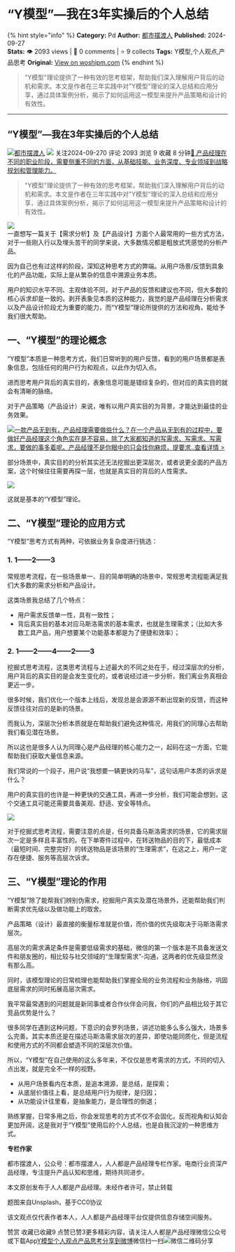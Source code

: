 # “Y模型”—我在3年实操后的个人总结
{% hint style="info" %}
**Category:** Pd
**Author:** [都市摆渡人](https://www.woshipm.com/u/1301359)
**Published:** 2024-09-27  
**Stats:** 👁️ 2093 views | 💬 0 comments | ⭐ 9 collects
**Tags:** Y模型,个人观点,产品思考
**Original:** [View on woshipm.com](https://www.woshipm.com/pd/6121008.html)
{% endhint %}
> "Y模型"理论提供了一种有效的思考框架，帮助我们深入理解用户背后的动机和需求。本文是作者在三年实践中对"Y模型"理论的深入总结和应用分享，通过具体案例分析，揭示了如何运用这一模型来提升产品策略和设计的有效性。

---

## “Y模型”—我在3年实操后的个人总结

[![](https://static.woshipm.com/view/woshipm_api_def_20240830180202_5595.jpg?imageView2/1/w/72/h/72/q/100)](https://www.woshipm.com/u/1301359)[都市摆渡人](https://www.woshipm.com/u/1301359) ![](https://static.woshipm.com/tag/1121_1@2x.png) 关注2024-09-270 评论 2093 浏览 9 收藏 8 分钟[🔗 产品经理在不同的职业阶段，需要侧重不同的方面，从基础技能、业务深度、专业领域到战略规划和管理能力。](https://ke.qidianla.com/courses/90pm)

> "Y模型"理论提供了一种有效的思考框架，帮助我们深入理解用户背后的动机和需求。本文是作者在三年实践中对"Y模型"理论的深入总结和应用分享，通过具体案例分析，揭示了如何运用这一模型来提升产品策略和设计的有效性。

![](https://image.woshipm.com/2023/04/17/cc6dea64-dcf5-11ed-8851-00163e0b5ff3.png)  
一直想写一篇关于【需求分析】及【产品设计】方面个人最常用的一些方式方法，对于一些刚入行以及埋头苦干的同学来说，大多数情况都是粗放式凭感觉的分析产品。

因为自己也有过这样的阶段，深知这种思考方式的弊端。从用户场景/反馈到具象化的产品功能，实际上是从繁杂的信息中溯源业务本质。

用户的知识水平不同、主观体验不同，对于产品的反馈和建议也不同，但大多数的核心诉求却是一致的。剥开表象见本质的这种能力，我觉的是产品经理在分析需求以及产品设计阶段尤为重要的能力，而“Y模型”理论所提供的方法和视角，能给予我们很大帮助。

## 一、“Y模型”的理论概念

“Y模型”本质是一种思考方式，我们日常听到的用户反馈，看到的用户场景都是表象信息，包括任何的用户行为和观点，以此作为切入点。

进而思考用户背后的真实目的，表象信息可能是错综复杂的，但对应的真实目的就会有清晰的脉络。

对于产品策略（产品设计）来说，唯有以用户真实目的为背景，才能达到最佳的业务效果。

[![](https://image.woshipm.com/2023/08/02/58dc678c-30e3-11ee-88e7-00163e0b5ff3.png)一款产品无到有，产品经理需要做些什么？在一个产品从无到有的过程中，要做好产品经理这个角色实在是不容易，除了大家都知道的写需求、写需求、写需求，要做的事多着呢。产品经理不是你眼中的只会找你麻烦，提要求..查看详情 >](https://ke.qidianla.com/courses/bcpm)

部分场景中，真实目的的分析其实还无法挖掘出更深层次，或者说更全面的产品方案，这个时候往往需要再探一层，也就是真实目的背后的人性需求。

![](https://image.woshipm.com/2024/09/27/df663eca-7c2f-11ef-8c74-00163e0b5ff3.png)

这就是基本的“Y模型”理论。

## 二、“Y模型”理论的应用方式

“Y模型”思考方式有两种，可依据业务复杂度进行挑选：

### 1\. 1——2——3

常规思考流程，在一些场景单一、目的简单明确的场景中，常规思考流程能满足我们大多数的需求分析和产品设计。

这类场景我总结了几个特点：

*   用户需求反馈单一性，具有一致性；
*   背后真实目的基本对应马斯洛需求的基本需求，也就是生理需求；（比如大多数工具产品，用户想要某个功能基本都是为了便捷和效率）；

### 2\. 1——2——4——2——3

挖掘式思考流程，这类思考流程与上述最大的不同之处在于，经过深层次的分析，用户背后的真实目的是会发生变化的，或者说经过进一步分析，我们离业务真相会更近一步。

很多时候，我们优化一个版本上线后，发现总是会源源不断出现新的反馈，而这种反馈往往对应的是新的场景。

而我认为，深层次分析本质就是在帮助我们避免这种情况，用我们的同理心去帮助我们看见潜在场景。

所以这也是很多人认为同理心是产品经理的核心能力之一，起码在这一方面，它能帮助我们获取大量信息来源。

我们常说的一个段子，用户说“我想要一辆更快的马车”，这句话用户本质的诉求是什么？

用户的真实目的也许是一种更快的交通工具，再进一步分析，我们可能会想到，这个交通工具可能还需要具备美观、舒适、安全等特点。

![](https://image.woshipm.com/2024/09/27/e43df988-7c2f-11ef-9e12-00163e0b5ff3.png)

对于挖掘式思考流程，需要注意的点是，任何具备马斯洛需求的场景，它的需求层次一定是多样且丰富性的。在下单寄件过程中，在转送物品的目的下，最低成本（最短时间、完整完好）的转送物品是该场景的“生理需求”，在这之上，用户一定存在便捷、服务等高层次诉求。

## 三、“Y模型”理论的作用

“Y模型”除了能帮我们辨别伪需求，挖掘用户真实及潜在场景外，还能帮助我们判断需求优先级以及做功能上的取舍。

产品策略（设计）最直接的衡量标准就是价值，而价值的优先级取决于马斯洛需求层次。

高层次的需求满足条件是需要低级需求的基础，微信的第一个版本是不具备发送文件和朋友圈的，相比较与社交领域的“生理型需求”-沟通，这两者的优先级显然没有那么高。

同时，该模型理论的日常梳理也能帮助我们掌握全局的业务流程和业务脉络，巩固底层需求的同时拓展高层次需求。

我平常最常遇到的问题就是新同事或者合作伙伴会问我，你们的产品相比较于其它竞品优势是什么？

很多同学在遇到这种问题，下意识的会罗列场景，讲述功能多么多么强大，场景多么完善。其实本质还是在描述马斯洛需求层次的差异，即使功能同质化，但是流程和使用方式的不同都会塑造不同的深层次价值。

所以，“Y模型”在自己使用的这么多年来，不仅仅是思考需求的方式，不同的切入点出发，就是完全不一样的视野。

*   从用户场景看内在本质，是追本溯源，是总结，是探索；
*   从底层价值往上看，是总结用户行为规律，是归因；
*   从功能设计往里看，是抽象能力，是合理性的倒退；

熟练掌握，日常多用之后，你会发现思考的方式不仅不会固化，反而视角和认知会更加开阔，这是我对于“Y模型”使用后的个人总结，也是自我沉淀的一种思维方式。

**专栏作家**

都市摆渡人，公众号：都市摆渡人，人人都是产品经理专栏作家。电商行业资深产品经理，专注提升产品认知和思维，期待共同进步。

本文原创发布于人人都是产品经理。未经作者许可，禁止转载

题图来自Unsplash，基于CC0协议

该文观点仅代表作者本人，人人都是产品经理平台仅提供信息存储空间服务。

赞赏 收藏已收藏9 点赞已赞3更多精彩内容，请关注人人都是产品经理微信公众号或下载App[Y模型](https://www.woshipm.com/tag/y%e6%a8%a1%e5%9e%8b)[个人观点](https://www.woshipm.com/tag/%e4%b8%aa%e4%ba%ba%e8%a7%82%e7%82%b9)[产品思考](https://www.woshipm.com/tag/%e4%ba%a7%e5%93%81%e6%80%9d%e8%80%83)[分享到微博](https://service.weibo.com/share/share.php?appkey=2775287854&title=“Y模型”—我在3年实操后的个人总结&url=https://www.woshipm.com/pd/6121008.html&pic=https://image.woshipm.com/2023/04/17/cc6dea64-dcf5-11ed-8851-00163e0b5ff3.png)微信扫一扫![微信二维码](https://api.pwmqr.com/qrcode/create/?url=https://www.woshipm.com/pd/6121008.html)分享